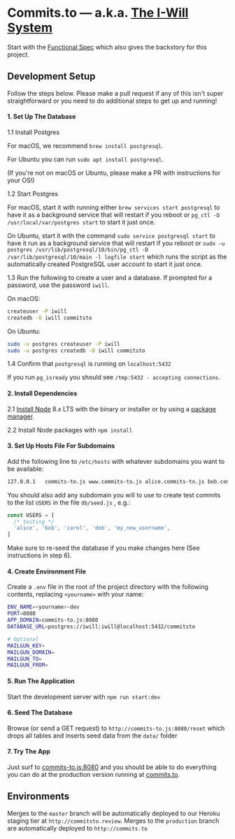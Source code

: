 # Commits.to &mdash; a.k.a. [The I-Will System](https://github.com/beeminder/iwill/)

Start with the
[Functional Spec](https://github.com/beeminder/iwill/wiki/)
which also gives the backstory for this project.


## Development Setup

Follow the steps below. Please make a pull request if any of this isn't super straightforward
or you need to do additional steps to get up and running!

#### 1. Set Up The Database

1.1 Install Postgres

For macOS, we recommend `brew install postgresql`.

For Ubuntu you can run `sudo apt install postgresql`.

(If you're not on macOS or Ubuntu, please make a PR with instructions for your OS!)

1.2 Start Postgres  

For macOS, start it with running either `brew services start postgresql`
to have it as a background service that will restart if you reboot or
`pg_ctl -D /usr/local/var/postgres start` to start it just once.

On Ubuntu, start it with the command `sudo service postgresql start`
to have it run as a background service that will restart if you reboot or
`sudo -u postgres /usr/lib/postgresql/10/bin/pg_ctl -D /var/lib/postgresql/10/main -l logfile start`
which runs the script as the automatically created PostgreSQL user account to
start it just once.

1.3 Run the following to create a user and a database. If prompted for a
password, use the password `iwill`.

On macOS:

```sh
createuser -P iwill
createdb -O iwill commitsto
```

On Ubuntu:

```sh
sudo -u postgres createuser -P iwill
sudo -u postgres createdb -O iwill commitsto
```


1.4 Confirm that `postgresql` is running on `localhost:5432`

If you run `pg_isready` you should see `/tmp:5432 - accepting connections`.

#### 2. Install Dependencies

2.1 [Install Node](https://nodejs.org/en/download/) 8.x LTS with the binary
or installer or by using a [package manager](https://nodejs.org/en/download/package-manager).

2.2 Install Node packages with `npm install`


#### 3. Set Up Hosts File For Subdomains

Add the following line to `/etc/hosts` with whatever subdomains you want to be available:

```sh
127.0.0.1	commits-to.js www.commits-to.js alice.commits-to.js bob.commits-to.js
```

You should also add any subdomain you will to use to create test
commits to the list `USERS` in the file `db/seed.js` , e.g.:

```js
const USERS = [
  /* testing */
  'alice', 'bob', 'carol', 'deb', 'my_new_username',
]
```

Make sure to re-seed the database if you make changes here (See instructions in
step 6).


#### 4. Create Environment File

Create a `.env` file in the root of the project directory with the following contents,
replacing `<yourname>` with your name:

```sh
ENV_NAME=<yourname>-dev
PORT=8080
APP_DOMAIN=commits-to.js:8080
DATABASE_URL=postgres://iwill:iwill@localhost:5432/commitsto

# Optional
MAILGUN_KEY=
MAILGUN_DOMAIN=
MAILGUN_TO=
MAILGUN_FROM=
```


#### 5. Run The Application

Start the development server with `npm run start:dev`


#### 6. Seed The Database

Browse (or send a GET request) to `http://commits-to.js:8080/reset` which drops all tables
and inserts seed data from the `data/` folder

#### 7. Try The App

Just surf to [commits-to.js:8080](http://commits-to.js:8080) and you should be able to do
everything you can do at the production version running at [commits.to](http://commits.to).

## Environments

Merges to the `master` branch will be automatically deployed to our Heroku staging tier at `http://commitsto.review`. Merges to the `production` branch are automatically deployed to `http://commits.to`
